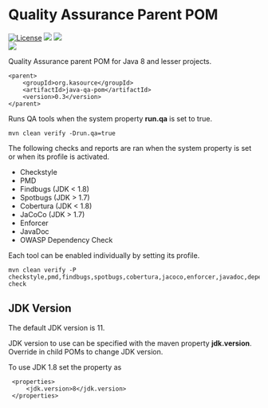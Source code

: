 # Quality Assurance Parent POM
[![License](https://img.shields.io/badge/License-Apache%202.0-blue.svg)](https://opensource.org/licenses/Apache-2.0) 
![](https://img.shields.io/badge/Package-JAR-2396ad)
![](https://img.shields.io/badge/Repository-Maven%20Central-2396ad)  
![](https://github.com/wigforss/java-qa-pom/workflows/Test%20and%20Deploy/badge.svg)

Quality Assurance parent POM for Java 8 and lesser projects.

```
<parent>
    <groupId>org.kasource</groupId>
    <artifactId>java-qa-pom</artifactId>
    <version>0.3</version>
</parent>
```

Runs QA tools when the system property **run.qa** is set to true.

```
mvn clean verify -Drun.qa=true
```

The following checks and reports are ran when the system property is set or when its profile is activated.

* Checkstyle
* PMD
* Findbugs (JDK < 1.8)
* Spotbugs (JDK > 1.7)
* Cobertura (JDK < 1.8)
* JaCoCo (JDK > 1.7)
* Enforcer
* JavaDoc
* OWASP Dependency Check

Each tool can be enabled individually by setting its profile.

```
mvn clean verify -P checkstyle,pmd,findbugs,spotbugs,cobertura,jacoco,enforcer,javadoc,dependency-check
```

## JDK Version
The default JDK version is 11.

JDK version to use can be specified with the maven property **jdk.version**. Override in child POMs to change JDK version. 

To use JDK 1.8 set the property as
```
 <properties>
     <jdk.version>8</jdk.version>
 </properties>
```